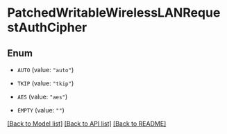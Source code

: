 # PatchedWritableWirelessLANRequestAuthCipher

## Enum


* `AUTO` (value: `"auto"`)

* `TKIP` (value: `"tkip"`)

* `AES` (value: `"aes"`)

* `EMPTY` (value: `""`)


[[Back to Model list]](../README.md#documentation-for-models) [[Back to API list]](../README.md#documentation-for-api-endpoints) [[Back to README]](../README.md)


